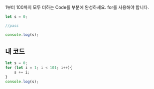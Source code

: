 1부터 100까지 모두 더하는 Code를 <pass> 부분에 완성하세요. for를 사용해야 합니다.
```js
let s = 0;

//pass

console.log(s);
```
## 내 코드
```js
let s = 0;
for (let i = 1; i < 101; i++){
    s += i;
}
console.log(s);
```